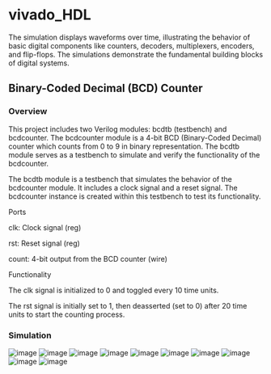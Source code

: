 # vivado_HDL
The simulation displays waveforms over time, illustrating the behavior of basic digital components like counters, decoders, multiplexers, encoders, and flip-flops. The simulations demonstrate the fundamental building blocks of digital systems.


## Binary-Coded Decimal (BCD) Counter
### Overview
This project includes two Verilog modules: bcdtb (testbench) and bcdcounter. The bcdcounter module is a 4-bit BCD (Binary-Coded Decimal) counter which counts from 0 to 9 in binary representation. The bcdtb module serves as a testbench to simulate and verify the functionality of the bcdcounter.

The bcdtb module is a testbench that simulates the behavior of the bcdcounter module. It includes a clock signal and a reset signal. The bcdcounter instance is created within this testbench to test its functionality.

Ports

clk: Clock signal (reg)

rst: Reset signal (reg)

count: 4-bit output from the BCD counter (wire)

Functionality

The clk signal is initialized to 0 and toggled every 10 time units.

The rst signal is initially set to 1, then deasserted (set to 0) after 20 time units to start the counting process.

### Simulation
![image](https://github.com/fortunespell/vivado_HDL/blob/main/outputs/rv21ec060%20bcd.png)
![image](https://github.com/fortunespell/vivado_HDL/blob/main/outputs/rv21ec060%20count.png)
![image](https://github.com/fortunespell/vivado_HDL/blob/main/outputs/rv21ec060%20decoder.png)
![image](https://github.com/fortunespell/vivado_HDL/blob/main/outputs/rv21ec060%20deff.png)
![image](https://github.com/fortunespell/vivado_HDL/blob/main/outputs/rv21ec060%20jk.png)
![image](https://github.com/fortunespell/vivado_HDL/blob/main/outputs/rv21ec060%20mux.png)
![image](https://github.com/fortunespell/vivado_HDL/blob/main/outputs/rv21ec060%20mux.png)
![image](https://github.com/fortunespell/vivado_HDL/blob/main/outputs/rv21ec060%20prienc.png)
![image](https://github.com/fortunespell/vivado_HDL/blob/main/outputs/rv21ec060demux.png)
![image](https://github.com/fortunespell/vivado_HDL/blob/main/outputs/rv21ec60%20enc.png)

